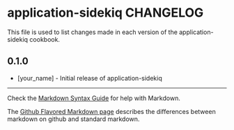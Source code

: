 application-sidekiq CHANGELOG
=============================

This file is used to list changes made in each version of the application-sidekiq cookbook.

0.1.0
-----
- [your_name] - Initial release of application-sidekiq

- - -
Check the [Markdown Syntax Guide](http://daringfireball.net/projects/markdown/syntax) for help with Markdown.

The [Github Flavored Markdown page](http://github.github.com/github-flavored-markdown/) describes the differences between markdown on github and standard markdown.
